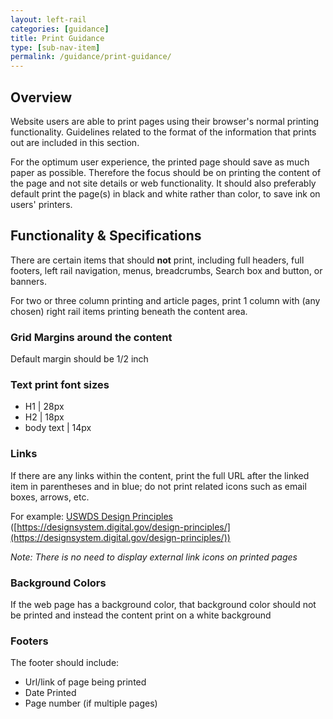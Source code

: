 ```yaml
---
layout: left-rail
categories: [guidance]
title: Print Guidance
type: [sub-nav-item]
permalink: /guidance/print-guidance/
---
```


## Overview 
Website users are able to print pages using their browser's normal printing functionality. Guidelines related to the format of the information that prints out are included in this section. 

For the optimum user experience, the printed page should save as much paper as possible. Therefore the focus should be on printing the content of the page and not site details or web functionality. It should also preferably default print the page(s) in black and white rather than color, to save ink on users' printers.

## Functionality & Specifications

There are certain items that should **not** print, including full headers, full footers, left rail navigation, menus, breadcrumbs, Search box and button, or banners.

For two or three column printing and article pages, print 1 column with (any chosen) right rail items printing beneath the content area.

### Grid Margins around the content
Default margin should be 1/2 inch

### Text print font sizes
- H1 | 28px
- H2 | 18px
- body text | 14px

### Links
If there are any links within the content, print the full URL after the linked item in parentheses and in blue; do not print related icons such as email boxes, arrows, etc.

For example: [USWDS Design Principles](https://designsystem.digital.gov/design-principles/) ([https://designsystem.digital.gov/design-principles/](https://designsystem.digital.gov/design-principles/))

_Note: There is no need to display external link icons on printed pages_


### Background Colors
If the web page has a background color, that background color should not be printed and instead the content print on a white background

### Footers
The footer should include:
- Url/link of page being printed
- Date Printed
- Page number (if multiple pages)
